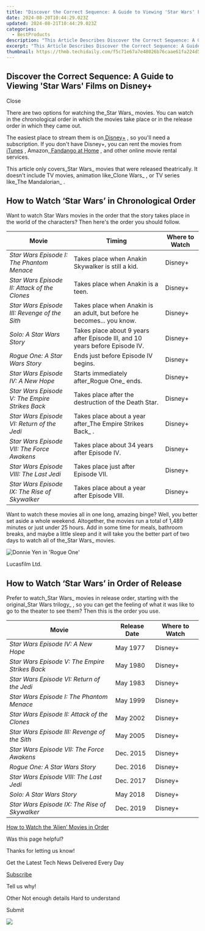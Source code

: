 ```yaml
---
title: "Discover the Correct Sequence: A Guide to Viewing 'Star Wars' Films on Disney+"
date: 2024-08-20T10:44:29.023Z
updated: 2024-08-21T10:44:29.023Z
categories:
  - BestProducts
description: "This Article Describes Discover the Correct Sequence: A Guide to Viewing 'Star Wars' Films on Disney+"
excerpt: "This Article Describes Discover the Correct Sequence: A Guide to Viewing 'Star Wars' Films on Disney+"
thumbnail: https://thmb.techidaily.com/f5c71e67a7e48026b76caae61fa224d5139bed7177e712ed911926c5fc53a785.jpg
---
```


## Discover the Correct Sequence: A Guide to Viewing 'Star Wars' Films on Disney+

Close 

 There are two options for watching the_Star Wars_ movies. You can watch in the chronological order in which the movies take place or in the release order in which they came out.

 The easiest place to stream them is on[ Disney+](https://www.lifewire.com/how-to-stream-on-disney-4687015) , so you'll need a subscription. If you don't have Disney+, you can rent the movies from[ iTunes](https://www.lifewire.com/itunes-movie-download-1081863) , Amazon,[ Fandango at Home](https://www.lifewire.com/vudu-adds-tv-shows-on-demand-1847424) , and other online movie rental services.

 This article only covers_Star Wars_ movies that were released theatrically. It doesn't include TV movies, animation like_Clone Wars_ , or TV series like_The Mandalorian_ .

##  How to Watch ‘Star Wars’ in Chronological Order 

 Want to watch Star Wars movies in the order that the story takes place in the world of the characters? Then here's the order you should follow.

| Movie                                          | Timing                                                                       | Where to Watch |
| ---------------------------------------------- | ---------------------------------------------------------------------------- | -------------- |
| _Star Wars Episode I: The Phantom Menace_      | Takes place when Anakin Skywalker is still a kid.                            | Disney+        |
| _Star Wars Episode II: Attack of the Clones_   | Takes place when Anakin is a teen.                                           | Disney+        |
| _Star Wars Episode III: Revenge of the Sith_   | Takes place when Anakin is an adult, but before he becomes... you know.      | Disney+        |
| _Solo: A Star Wars Story_                      | Takes place about 9 years after Episode III, and 10 years before Episode IV. | Disney+        |
| _Rogue One: A Star Wars Story_                 | Ends just before Episode IV begins.                                          | Disney+        |
| _Star Wars Episode IV: A New Hope_             | Starts immediately after_Rogue One_ ends.                                    | Disney+        |
| _Star Wars Episode V: The Empire Strikes Back_ | Takes place after the destruction of the Death Star.                         | Disney+        |
| _Star Wars Episode VI: Return of the Jedi_     | Takes place about a year after_The Empire Strikes Back_ .                    | Disney+        |
| _Star Wars Episode VII: The Force Awakens_     | Takes place about 34 years after Episode IV.                                 | Disney+        |
| _Star Wars Episode VIII: The Last Jedi_        | Takes place just after Episode VII.                                          | Disney+        |
| _Star Wars Episode IX: The Rise of Skywalker_  | Takes place about a year after Episode VIII.                                 | Disney+        |

 Want to watch these movies all in one long, amazing binge? Well, you better set aside a whole weekend. Altogether, the movies run a total of 1,489 minutes or just under 25 hours. Add in some time for meals, bathroom breaks, and maybe a little sleep and it will take you the better part of two days to watch all of the_Star Wars_ movies.

![Donnie Yen in 'Rogue One'](https://www.lifewire.com/thmb/o5nESGsaaE5Tn28YPePDta4pRE4=/1500x0/filters:no_upscale():max_bytes(150000):strip_icc():format(webp)/rogue-one-teaser-35-570679e35f9b581408cda910.jpg) 

Lucasfilm Ltd. 

##  How to Watch ‘Star Wars’ in Order of Release 

 Prefer to watch_Star Wars_ movies in release order, starting with the original_Star Wars trilogy_ , so you can get the feeling of what it was like to go to the theater to see them? Then this is the order you use.

| Movie                                          | Release Date | Where to Watch |
| ---------------------------------------------- | ------------ | -------------- |
| _Star Wars Episode IV: A New Hope_             | May 1977     | Disney+        |
| _Star Wars Episode V: The Empire Strikes Back_ | May 1980     | Disney+        |
| _Star Wars Episode VI: Return of the Jedi_     | May 1983     | Disney+        |
| _Star Wars Episode I: The Phantom Menace_      | May 1999     | Disney+        |
| _Star Wars Episode II: Attack of the Clones_   | May 2002     | Disney+        |
| _Star Wars Episode III: Revenge of the Sith_   | May 2005     | Disney+        |
| _Star Wars Episode VII: The Force Awakens_     | Dec. 2015    | Disney+        |
| _Rogue One: A Star Wars Story_                 | Dec. 2016    | Disney+        |
| _Star Wars Episode VIII: The Last Jedi_        | Dec. 2017    | Disney+        |
| _Solo: A Star Wars Story_                      | May 2018     | Disney+        |
| _Star Wars Episode IX: The Rise of Skywalker_  | Dec. 2019    | Disney+        |

[  How to Watch the ‘Alien’ Movies in Order ](https://www.lifewire.com/watch-alien-movies-in-order-8637965) 

Was this page helpful?

Thanks for letting us know!

 Get the Latest Tech News Delivered Every Day

[ Subscribe ](https://www.lifewire.com/#) 

Tell us why!

 Other  Not enough details  Hard to understand 

 Submit 

<ins class="adsbygoogle"
     style="display:block"
     data-ad-format="autorelaxed"
     data-ad-client="ca-pub-7571918770474297"
     data-ad-slot="1223367746"></ins>



<ins class="adsbygoogle"
     style="display:block"
     data-ad-client="ca-pub-7571918770474297"
     data-ad-slot="8358498916"
     data-ad-format="auto"
     data-full-width-responsive="true"></ins>



<!-- affiliate ads begin -->
<a href="https://store.absolute.com/order/checkout.php?PRODS=4601998&QTY=1&AFFILIATE=108875&CART=1"><img src="https://secure.avangate.com/images/merchant/ef70e26a0b5da778eda3f48014d087cd/728x90_larger-shield.jpg" border="0"></a>
<!-- affiliate ads end -->